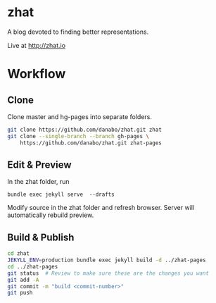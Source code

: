 # zhat
A blog devoted to finding better representations.

Live at http://zhat.io

# Workflow

## Clone

Clone master and hg-pages into separate folders.

```bash
git clone https://github.com/danabo/zhat.git zhat
git clone --single-branch --branch gh-pages \
    https://github.com/danabo/zhat.git zhat-pages
```

## Edit & Preview

In the zhat folder, run

`bundle exec jekyll serve  --drafts`

Modify source in the zhat folder and refresh browser. Server will automatically rebuild preview.

## Build & Publish

```bash
cd zhat
JEKYLL_ENV=production bundle exec jekyll build -d ../zhat-pages
cd ../zhat-pages
git status  # Review to make sure these are the changes you want
git add -A
git commit -m "build <commit-number>"
git push
```


